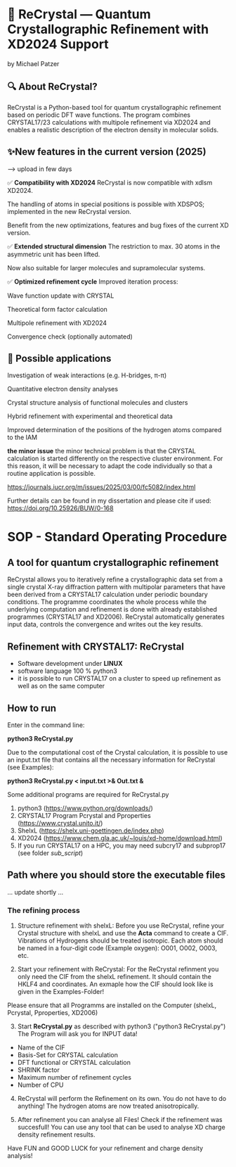 # 🧪 ReCrystal — Quantum Crystallographic Refinement with XD2024 Support
by Michael Patzer

## 🔍 About ReCrystal?
ReCrystal is a Python-based tool for quantum crystallographic refinement based on periodic DFT wave functions. The program combines CRYSTAL17/23 calculations with multipole refinement via XD2024 and enables a realistic description of the electron density in molecular solids.

## ✨New features in the current version (2025)
--> upload in few days

✅ **Compatibility with XD2024**
ReCrystal is now compatible with xdlsm XD2024.

The handling of atoms in special positions is possible with XDSPOS; implemented in the new ReCrystal version.

Benefit from the new optimizations, features and bug fixes of the current XD version.

✅ **Extended structural dimension**
The restriction to max. 30 atoms in the asymmetric unit has been lifted.

Now also suitable for larger molecules and supramolecular systems.

✅ **Optimized refinement cycle**
Improved iteration process:

Wave function update with CRYSTAL

Theoretical form factor calculation

Multipole refinement with XD2024

Convergence check (optionally automated)

## 🧠 Possible applications
Investigation of weak interactions (e.g. H-bridges, π-π)

Quantitative electron density analyses

Crystal structure analysis of functional molecules and clusters

Hybrid refinement with experimental and theoretical data

Improved determination of the positions of the hydrogen atoms compared to the IAM

**the minor issue**
the minor technical problem is that the CRYSTAL calculation is started differently on the respective cluster environment. For this reason, it will be necessary to adapt the code individually so that a routine application is possible.

https://journals.iucr.org/m/issues/2025/03/00/fc5082/index.html

Further details can be found in my dissertation and please cite if used: https://doi.org/10.25926/BUW/0-168

# SOP - Standard Operating Procedure

## A tool for quantum crystallographic refinement
ReCrystal allows you to iteratively refine a crystallographic data set from a single crystal X-ray diffraction pattern with multipolar parameters that have been derived from a CRYSTAL17 calculation under periodic boundary conditions. The programme coordinates the whole process while the underlying computation and refinement is done with already established programmes (CRYSTAL17 and XD2006). ReCrystal automatically generates input data, controls the convergence and writes out the key results.  

## Refinement with CRYSTAL17: ReCrystal
- Software development under **LINUX**
- software language 100 % python3
- it is possible to run CRYSTAL17 on a cluster to speed up refinement as well as on the same computer

## How to run
Enter in the command line:

**python3 ReCrystal.py**

Due to the computational cost of the Crystal calculation, it is possible to use an input.txt file that contains all the necessary information for ReCrystal (see Examples):

**python3 ReCrystal.py < input.txt >& Out.txt &**

Some additional programs are required for ReCrystal.py
1. python3 (https://www.python.org/downloads/)
2. CRYSTAL17 Program Pcrystal and Pproperties (https://www.crystal.unito.it/)
3. ShelxL (https://shelx.uni-goettingen.de/index.php)
4. XD2024 (https://www.chem.gla.ac.uk/~louis/xd-home/download.html)
5. If you run CRYSTAL17 on a HPC, you may need subcry17 and subprop17 (see folder *sub_script*)

## Path where you should store the executable files

... update shortly ...

### The refining process

1. Structure refinement with shelxL:
Before you use ReCrystal, refine your Crystal structure with shelxL and use the **Acta** command to create a CIF.
Vibrations of Hydrogens should be treated isotropic. Each atom should be named in a four-digit code (Example oxygen): O001, O002, O003, etc.

2. Start your refinement with ReCrystal:
For the ReCrystal refinment you only need the CIF from the shelxL refinement. It should contain the HKLF4 and coordinates.
An exmaple how the CIF should look like is given in the Examples-Folder!

Please ensure that all Programms are installed on the Computer (shelxL, Pcrystal, Pproperties, XD2006)

3. Start **ReCrystal.py** as described with python3 ("python3 ReCrystal.py")
The Program will ask you for INPUT data!
- Name of the CIF
- Basis-Set for CRYSTAL calculation
- DFT functional or CRYSTAL calculation
- SHRINK factor
- Maximum number of refinement cycles
- Number of CPU 

4. ReCrystal will perform the Refinement on its own. You do not have to do anything! The hydrogen atoms are now treated anisotropically.

5. After refinement you can analyse all Files! Check if the refinement was succesfull! You can use any tool that can be used to analyse XD charge density refinement results.

Have FUN and GOOD LUCK for your refinement and charge density analysis!




